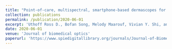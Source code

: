```yaml
---
title: "Point-of-care, multispectral, smartphone-based dermascopes for dermal lesion screening and erythema monitoring"
collection: publications
permalink: /publication/2020-06-01
excerpt: 'Uthoff Ross D., Bofan Song, Melody Maarouf, Vivian Y. Shi, and Rongguang Liang. "Point-of-care, multispectral, smartphone-based dermascopes for dermal lesion screening and erythema monitoring." Journal of biomedical optics 25, no. 6 (2020): 066004.'
date: 2020-06-01
venue: 'Journal of biomedical optics'
paperurl: 'https://www.spiedigitallibrary.org/journals/Journal-of-Biomedical-Optics/volume-25/issue-06/066004/Point-of-care-multispectral-smartphone-based-dermascopes-for-dermal-lesion/10.1117/1.JBO.25.6.066004.full?webSyncID=e383947d-cdd8-68c8-5e62-103661d803c3&sessionGUID=b991b74a-a604-7079-88a1-67767a93287b&_ga=2.127843533.175401083.1592842426-1172452030.1584724978&SSO=1'
---
```


